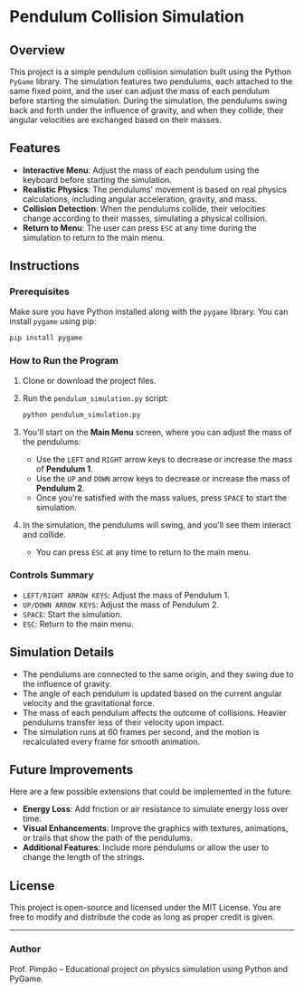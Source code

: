 # Pendulum Collision Simulation

## Overview

This project is a simple pendulum collision simulation built using the Python `PyGame` library. The simulation features two pendulums, each attached to the same fixed point, and the user can adjust the mass of each pendulum before starting the simulation. During the simulation, the pendulums swing back and forth under the influence of gravity, and when they collide, their angular velocities are exchanged based on their masses.

## Features

- **Interactive Menu**: Adjust the mass of each pendulum using the keyboard before starting the simulation.
- **Realistic Physics**: The pendulums' movement is based on real physics calculations, including angular acceleration, gravity, and mass.
- **Collision Detection**: When the pendulums collide, their velocities change according to their masses, simulating a physical collision.
- **Return to Menu**: The user can press `ESC` at any time during the simulation to return to the main menu.

## Instructions

### Prerequisites

Make sure you have Python installed along with the `pygame` library. You can install `pygame` using pip:

```bash
pip install pygame
```

### How to Run the Program

1. Clone or download the project files.
2. Run the `pendulum_simulation.py` script:
   
   ```bash
   python pendulum_simulation.py
   ```

3. You'll start on the **Main Menu** screen, where you can adjust the mass of the pendulums:
   - Use the `LEFT` and `RIGHT` arrow keys to decrease or increase the mass of **Pendulum 1**.
   - Use the `UP` and `DOWN` arrow keys to decrease or increase the mass of **Pendulum 2**.
   - Once you're satisfied with the mass values, press `SPACE` to start the simulation.

4. In the simulation, the pendulums will swing, and you'll see them interact and collide.
   - You can press `ESC` at any time to return to the main menu.

### Controls Summary

- `LEFT/RIGHT ARROW KEYS`: Adjust the mass of Pendulum 1.
- `UP/DOWN ARROW KEYS`: Adjust the mass of Pendulum 2.
- `SPACE`: Start the simulation.
- `ESC`: Return to the main menu.

## Simulation Details

- The pendulums are connected to the same origin, and they swing due to the influence of gravity.
- The angle of each pendulum is updated based on the current angular velocity and the gravitational force.
- The mass of each pendulum affects the outcome of collisions. Heavier pendulums transfer less of their velocity upon impact.
- The simulation runs at 60 frames per second, and the motion is recalculated every frame for smooth animation.

## Future Improvements

Here are a few possible extensions that could be implemented in the future:
- **Energy Loss**: Add friction or air resistance to simulate energy loss over time.
- **Visual Enhancements**: Improve the graphics with textures, animations, or trails that show the path of the pendulums.
- **Additional Features**: Include more pendulums or allow the user to change the length of the strings.

## License

This project is open-source and licensed under the MIT License. You are free to modify and distribute the code as long as proper credit is given.

---

### Author

Prof. Pimpão – Educational project on physics simulation using Python and PyGame.
